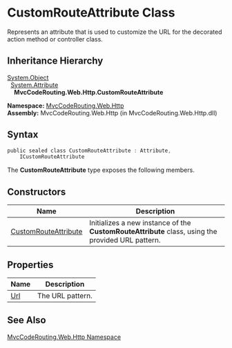 CustomRouteAttribute Class
==========================
Represents an attribute that is used to customize the URL for the decorated action method or controller class.


Inheritance Hierarchy
---------------------
[System.Object][1]  
  [System.Attribute][2]  
    **MvcCodeRouting.Web.Http.CustomRouteAttribute**  

**Namespace:** [MvcCodeRouting.Web.Http][3]  
**Assembly:** MvcCodeRouting.Web.Http (in MvcCodeRouting.Web.Http.dll)

Syntax
------

```csharp
public sealed class CustomRouteAttribute : Attribute, 
	ICustomRouteAttribute
```

The **CustomRouteAttribute** type exposes the following members.


Constructors
------------

Name                      | Description                                                                                       
------------------------- | ------------------------------------------------------------------------------------------------- 
[CustomRouteAttribute][4] | Initializes a new instance of the **CustomRouteAttribute** class, using the provided URL pattern. 


Properties
----------

Name     | Description      
-------- | ---------------- 
[Url][5] | The URL pattern. 


See Also
--------
[MvcCodeRouting.Web.Http Namespace][3]  

[1]: http://msdn.microsoft.com/en-us/library/e5kfa45b
[2]: http://msdn.microsoft.com/en-us/library/e8kc3626
[3]: ../README.md
[4]: _ctor.md
[5]: Url.md